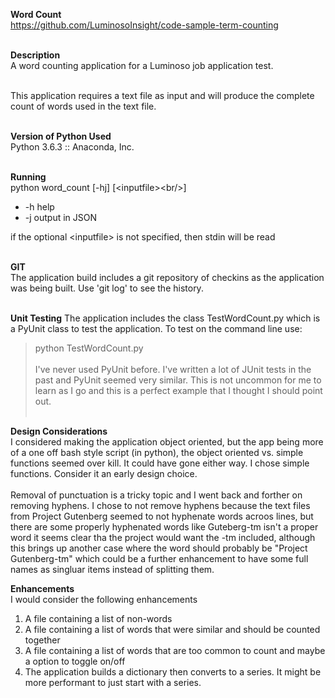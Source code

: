 **Word Count**<br/>
https://github.com/LuminosoInsight/code-sample-term-counting<br/><br/>

**Description**<br/>
A word counting application for a Luminoso job application test.<br/><br/>

This application requires a text file as input and will produce the complete count of words used in the text file.<br/><br/>

**Version of Python Used**<br/>
Python 3.6.3 :: Anaconda, Inc.<br/><br/>

**Running**<br/>
python word_count [-hj] [\<inputfile><br/\>]
- -h help<br/>
- -j output in JSON<br/>

if the optional \<inputfile\> is not specified, then stdin will be read<br/><br/>

**GIT**<br/>
The application build includes a git repository of checkins as the application was being built. Use 'git log' to see the history.<br/><br/>

**Unit Testing**
The application includes the class TestWordCount.py which is a PyUnit class to test the application. To test on the command line use:<br/>
> python TestWordCount.py<br/><br/>
I've never used PyUnit before. I've written a lot of JUnit tests in the past and PyUnit seemed very similar. This is not uncommon for me to learn as I go and this is a perfect example that I thought I should point out.<br/><br/>

**Design Considerations**<br/>
I considered making the application object oriented, but the app being more of a one off bash style script (in python), the object oriented vs. simple functions seemed over kill. It could have gone either way. I chose simple functions. Consider it an early design choice.<br/><br/>
Removal of punctuation is a tricky topic and I went back and forther on removing hyphens. I chose to not remove hyphens because the text files from Project Gutenberg seemed to not hyphenate words acroos lines, but there are some properly hyphenated words like Guteberg-tm isn't a proper word it seems clear tha the project would want the -tm included, although this brings up another case where the word should probably be "Project Gutenberg-tm" which could be a further enhancement to have some full names as singluar items instead of splitting them.


**Enhancements**<br/>
I would consider the following enhancements
1. A file containing a list of non-words
1. A file containing a list of words that were similar and should be counted together
1. A file containing a list of words that are too common to count and maybe a option to toggle on/off
1. The application builds a dictionary then converts to a series. It might be more performant to just start with a series.

